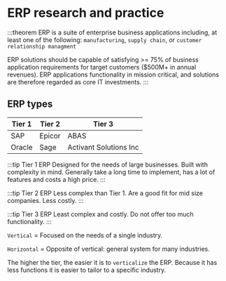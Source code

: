 # ERP research and practice

:::theorem ERP
is a suite of enterprise business applications including, at least one of the following: `manufacturing`, `supply chain`, or `customer relationship managment`

ERP solutions should be capable of satisfying >= 75% of business application requirements for target customers ($500M+ in annual revenues). ERP applications functionality in mission critical, and solutions are therefore regarded as core IT investments.
:::

## ERP types

| Tier 1 | Tier 2 | Tier 3 |
| ------ | ------ | ------ |
| SAP    | Epicor | ABAS   |
| Oracle | Sage   | Activant Solutions Inc |

:::tip Tier 1 ERP
Designed for the needs of large businesses. Built with complexity in mind. Generally take a long time to implement, has a lot of features and costs a high price.
:::

:::tip Tier 2 ERP
Less complex than Tier 1. Are a good fit for mid size companies. Less costly.
:::

:::tip Tier 3 ERP
Least complex and costly. Do not offer too much functionality.
:::


`Vertical` = Focused on the needs of a single industry.

`Horizontal` = Opposite of vertical: general system for many industries.

The higher the tier, the easier it is to `verticalize` the ERP. Because it has less functions it is easier to tailor to a specific industry.

